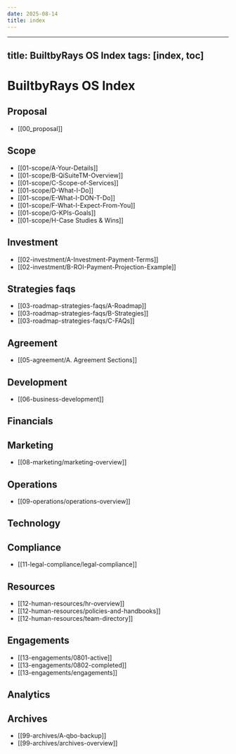 ```yaml
---
date: 2025-08-14
title: index
---
```

---
title: BuiltbyRays OS Index
tags: [index, toc]
---

# BuiltbyRays OS Index

## Proposal
- [[00_proposal]]

## Scope
- [[01-scope/A-Your-Details]]
- [[01-scope/B-QiSuiteTM-Overview]]
- [[01-scope/C-Scope-of-Services]]
- [[01-scope/D-What-I-Do]]
- [[01-scope/E-What-I-DON-T-Do]]
- [[01-scope/F-What-I-Expect-From-You]]
- [[01-scope/G-KPIs-Goals]]
- [[01-scope/H-Case Studies & Wins]]

## Investment
- [[02-investment/A-Investment-Payment-Terms]]
- [[02-investment/B-ROI-Payment-Projection-Example]]

## Strategies faqs
- [[03-roadmap-strategies-faqs/A-Roadmap]]
- [[03-roadmap-strategies-faqs/B-Strategies]]
- [[03-roadmap-strategies-faqs/C-FAQs]]

## Agreement
- [[05-agreement/A. Agreement Sections]]

## Development
- [[06-business-development]]

## Financials

## Marketing
- [[08-marketing/marketing-overview]]

## Operations
- [[09-operations/operations-overview]]

## Technology

## Compliance
- [[11-legal-compliance/legal-compliance]]

## Resources
- [[12-human-resources/hr-overview]]
- [[12-human-resources/policies-and-handbooks]]
- [[12-human-resources/team-directory]]

## Engagements
- [[13-engagements/0801-active]]
- [[13-engagements/0802-completed]]
- [[13-engagements/engagements]]

## Analytics

## Archives
- [[99-archives/A-qbo-backup]]
- [[99-archives/archives-overview]]
